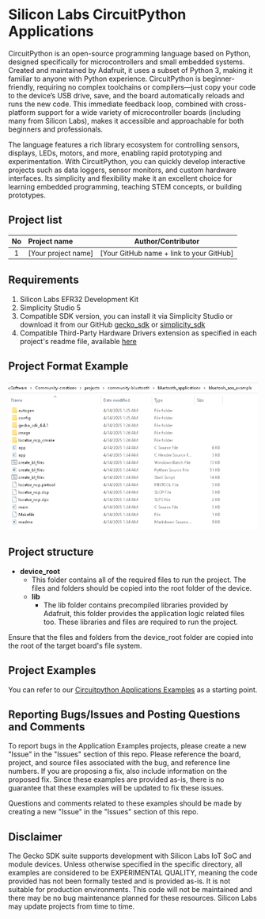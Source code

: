 # Silicon Labs CircuitPython Applications #

CircuitPython is an open-source programming language based on Python, designed specifically for microcontrollers and small embedded systems. Created and maintained by Adafruit, it uses a subset of Python 3, making it familiar to anyone with Python experience. CircuitPython is beginner-friendly, requiring no complex toolchains or compilers—just copy your code to the device’s USB drive, save, and the board automatically reloads and runs the new code. This immediate feedback loop, combined with cross-platform support for a wide variety of microcontroller boards (including many from Silicon Labs), makes it accessible and approachable for both beginners and professionals.

The language features a rich library ecosystem for controlling sensors, displays, LEDs, motors, and more, enabling rapid prototyping and experimentation. With CircuitPython, you can quickly develop interactive projects such as data loggers, sensor monitors, and custom hardware interfaces. Its simplicity and flexibility make it an excellent choice for learning embedded programming, teaching STEM concepts, or building prototypes.

## Project list ##

| No | Project name | Author/Contributor |
|:--:|:-------------|:---------------:|
| 1  |[Your project name] | [Your GitHub name + link to your GitHub] |

## Requirements ##

1. Silicon Labs EFR32 Development Kit
2. Simplicity Studio 5
3. Compatible SDK version, you can install it via Simplicity Studio or download it from our GitHub [gecko_sdk](https://github.com/SiliconLabs/gecko_sdk) or [simplicity_sdk](https://github.com/SiliconLabs/simplicity_sdk)
4. Compatible Third-Party Hardware Drivers extension as specified in each project's readme file, available [here](https://github.com/SiliconLabs/third_party_hw_drivers_extension)

## Project Format Example ##

![Project Format](../../../resources/project_format.png)

## Project structure ##

* **device_root**
  * This folder contains all of the required files to run the project. The files and folders should be copied into the root folder of the device.
  * **lib**
    * The lib folder contains precompiled libraries provided by Adafruit, this folder provides the application logic related files too. These libraries and files are required to run the project.

Ensure that the files and folders from the device_root folder are copied into the root of the target board's file system.

## Project Examples ##

You can refer to our [Circuitpython Applications Examples](https://github.com/SiliconLabsSoftware/circuitpython_applications) as a starting point.

## Reporting Bugs/Issues and Posting Questions and Comments ##

To report bugs in the Application Examples projects, please create a new "Issue" in the "Issues" section of this repo. Please reference the board, project, and source files associated with the bug, and reference line numbers. If you are proposing a fix, also include information on the proposed fix. Since these examples are provided as-is, there is no guarantee that these examples will be updated to fix these issues.

Questions and comments related to these examples should be made by creating a new "Issue" in the "Issues" section of this repo.

## Disclaimer ##

The Gecko SDK suite supports development with Silicon Labs IoT SoC and module devices. Unless otherwise specified in the specific directory, all examples are considered to be EXPERIMENTAL QUALITY, meaning the code provided has not been formally tested and is provided as-is. It is not suitable for production environments. This code will not be maintained and there may be no bug maintenance planned for these resources. Silicon Labs may update projects from time to time.
